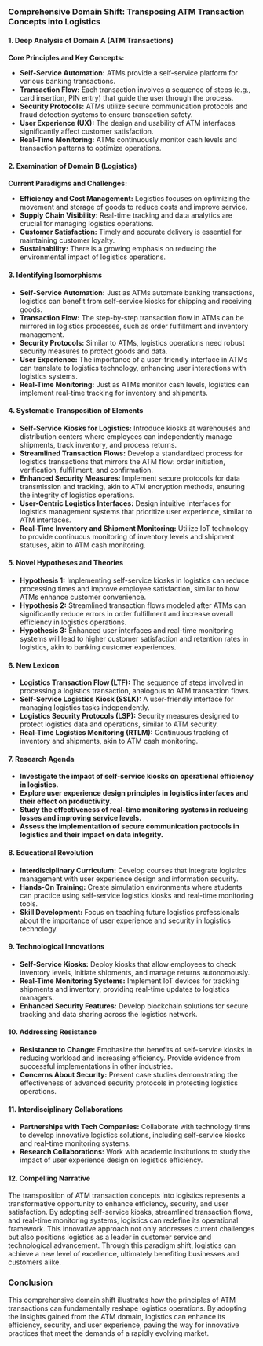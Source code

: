 ### Comprehensive Domain Shift: Transposing ATM Transaction Concepts into Logistics

#### 1. Deep Analysis of Domain A (ATM Transactions)
**Core Principles and Key Concepts:**
- **Self-Service Automation:** ATMs provide a self-service platform for various banking transactions.
- **Transaction Flow:** Each transaction involves a sequence of steps (e.g., card insertion, PIN entry) that guide the user through the process.
- **Security Protocols:** ATMs utilize secure communication protocols and fraud detection systems to ensure transaction safety.
- **User Experience (UX):** The design and usability of ATM interfaces significantly affect customer satisfaction.
- **Real-Time Monitoring:** ATMs continuously monitor cash levels and transaction patterns to optimize operations.

#### 2. Examination of Domain B (Logistics)
**Current Paradigms and Challenges:**
- **Efficiency and Cost Management:** Logistics focuses on optimizing the movement and storage of goods to reduce costs and improve service.
- **Supply Chain Visibility:** Real-time tracking and data analytics are crucial for managing logistics operations.
- **Customer Satisfaction:** Timely and accurate delivery is essential for maintaining customer loyalty.
- **Sustainability:** There is a growing emphasis on reducing the environmental impact of logistics operations.

#### 3. Identifying Isomorphisms
- **Self-Service Automation:** Just as ATMs automate banking transactions, logistics can benefit from self-service kiosks for shipping and receiving goods.
- **Transaction Flow:** The step-by-step transaction flow in ATMs can be mirrored in logistics processes, such as order fulfillment and inventory management.
- **Security Protocols:** Similar to ATMs, logistics operations need robust security measures to protect goods and data.
- **User Experience:** The importance of a user-friendly interface in ATMs can translate to logistics technology, enhancing user interactions with logistics systems.
- **Real-Time Monitoring:** Just as ATMs monitor cash levels, logistics can implement real-time tracking for inventory and shipments.

#### 4. Systematic Transposition of Elements
- **Self-Service Kiosks for Logistics:** Introduce kiosks at warehouses and distribution centers where employees can independently manage shipments, track inventory, and process returns.
- **Streamlined Transaction Flows:** Develop a standardized process for logistics transactions that mirrors the ATM flow: order initiation, verification, fulfillment, and confirmation.
- **Enhanced Security Measures:** Implement secure protocols for data transmission and tracking, akin to ATM encryption methods, ensuring the integrity of logistics operations.
- **User-Centric Logistics Interfaces:** Design intuitive interfaces for logistics management systems that prioritize user experience, similar to ATM interfaces.
- **Real-Time Inventory and Shipment Monitoring:** Utilize IoT technology to provide continuous monitoring of inventory levels and shipment statuses, akin to ATM cash monitoring.

#### 5. Novel Hypotheses and Theories
- **Hypothesis 1:** Implementing self-service kiosks in logistics can reduce processing times and improve employee satisfaction, similar to how ATMs enhance customer convenience.
- **Hypothesis 2:** Streamlined transaction flows modeled after ATMs can significantly reduce errors in order fulfillment and increase overall efficiency in logistics operations.
- **Hypothesis 3:** Enhanced user interfaces and real-time monitoring systems will lead to higher customer satisfaction and retention rates in logistics, akin to banking customer experiences.

#### 6. New Lexicon
- **Logistics Transaction Flow (LTF):** The sequence of steps involved in processing a logistics transaction, analogous to ATM transaction flows.
- **Self-Service Logistics Kiosk (SSLK):** A user-friendly interface for managing logistics tasks independently.
- **Logistics Security Protocols (LSP):** Security measures designed to protect logistics data and operations, similar to ATM security.
- **Real-Time Logistics Monitoring (RTLM):** Continuous tracking of inventory and shipments, akin to ATM cash monitoring.

#### 7. Research Agenda
- **Investigate the impact of self-service kiosks on operational efficiency in logistics.**
- **Explore user experience design principles in logistics interfaces and their effect on productivity.**
- **Study the effectiveness of real-time monitoring systems in reducing losses and improving service levels.**
- **Assess the implementation of secure communication protocols in logistics and their impact on data integrity.**

#### 8. Educational Revolution
- **Interdisciplinary Curriculum:** Develop courses that integrate logistics management with user experience design and information security.
- **Hands-On Training:** Create simulation environments where students can practice using self-service logistics kiosks and real-time monitoring tools.
- **Skill Development:** Focus on teaching future logistics professionals about the importance of user experience and security in logistics technology.

#### 9. Technological Innovations
- **Self-Service Kiosks:** Deploy kiosks that allow employees to check inventory levels, initiate shipments, and manage returns autonomously.
- **Real-Time Monitoring Systems:** Implement IoT devices for tracking shipments and inventory, providing real-time updates to logistics managers.
- **Enhanced Security Features:** Develop blockchain solutions for secure tracking and data sharing across the logistics network.

#### 10. Addressing Resistance
- **Resistance to Change:** Emphasize the benefits of self-service kiosks in reducing workload and increasing efficiency. Provide evidence from successful implementations in other industries.
- **Concerns About Security:** Present case studies demonstrating the effectiveness of advanced security protocols in protecting logistics operations.

#### 11. Interdisciplinary Collaborations
- **Partnerships with Tech Companies:** Collaborate with technology firms to develop innovative logistics solutions, including self-service kiosks and real-time monitoring systems.
- **Research Collaborations:** Work with academic institutions to study the impact of user experience design on logistics efficiency.

#### 12. Compelling Narrative
The transposition of ATM transaction concepts into logistics represents a transformative opportunity to enhance efficiency, security, and user satisfaction. By adopting self-service kiosks, streamlined transaction flows, and real-time monitoring systems, logistics can redefine its operational framework. This innovative approach not only addresses current challenges but also positions logistics as a leader in customer service and technological advancement. Through this paradigm shift, logistics can achieve a new level of excellence, ultimately benefiting businesses and customers alike. 

### Conclusion
This comprehensive domain shift illustrates how the principles of ATM transactions can fundamentally reshape logistics operations. By adopting the insights gained from the ATM domain, logistics can enhance its efficiency, security, and user experience, paving the way for innovative practices that meet the demands of a rapidly evolving market.